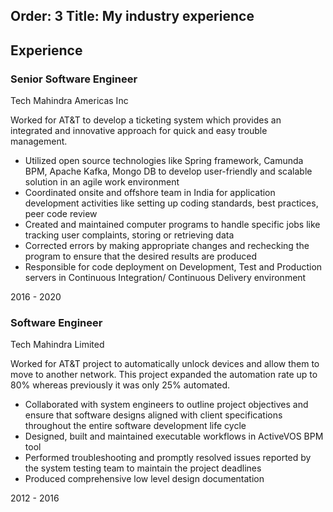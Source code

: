 Order: 3
Title: My industry experience
---
<section class="resume-section" id="experience">
    <div class="resume-section-content">
        <h2 class="mb-5">Experience</h2>
        <div class="d-flex flex-column flex-md-row justify-content-between mb-5">
            <div class="flex-grow-1">
                <h3 class="mb-0">Senior Software Engineer</h3>
                <div class="subheading mb-3">Tech Mahindra Americas Inc</div>
                <p>Worked for AT&T to develop a ticketing system which provides an integrated and innovative approach for
                    quick and easy trouble management.</p>
                <!-- Create a list -->
                <ul>
                    <li> Utilized open source technologies like Spring framework, Camunda BPM, Apache Kafka, Mongo DB to
                    develop user-friendly and scalable solution in an agile work environment </li>
                    <li> Coordinated onsite and offshore team in India for application development activities like setting up coding
                    standards, best practices, peer code review </li>
                    <li> Created and maintained computer programs to handle specific jobs like tracking user complaints, storing
                    or retrieving data </li>
                    <li> Corrected errors by making appropriate changes and rechecking the program to ensure that the desired
                    results are produced </li>
                    <li> Responsible for code deployment on Development, Test and Production servers in Continuous Integration/
                    Continuous Delivery environment </li>
                </ul>
            </div>
            <div class="flex-shrink-0"><span class="text-primary">2016 - 2020</span></div>
        </div>
        <div class="d-flex flex-column flex-md-row justify-content-between mb-5">
            <div class="flex-grow-1">
                <h3 class="mb-0">Software Engineer</h3>
                <div class="subheading mb-3">Tech Mahindra Limited</div>
                <p>Worked for AT&T project to automatically unlock devices and allow them to move to another network.
                    This project expanded the automation rate up to 80% whereas previously it was only 25% automated.</p>
                <!-- Create a list-->
                <ul>
                    <li> Collaborated with system engineers to outline project objectives and ensure that software designs aligned with client specifications throughout the entire software development life cycle </li>
                    <li> Designed, built and maintained executable workflows in ActiveVOS BPM tool</li>
                    <li> Performed troubleshooting and promptly resolved issues reported by the system testing team to maintain the project deadlines </li>
                    <li> Produced comprehensive low level design documentation </li>
                </ul>
            </div>
            <div class="flex-shrink-0"><span class="text-primary">2012 - 2016</span></div>
        </div>
</section>
            
